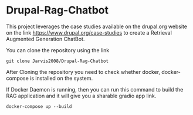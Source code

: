 # Drupal-Rag-Chatbot

This project leverages the case studies available on the drupal.org website on the link https://www.drupal.org/case-studies to create a Retrieval Augmented Generation ChatBot.

You can clone the repository using the link

`git clone Jarvis2008/Drupal-Rag-Chatbot`

After Cloning the repository you need to check whether docker, docker-compose is installed on the system.

If Docker Daemon is running, then you can run this command to build the RAG application and it will give you a sharable gradio app link.

`docker-compose up --build`
